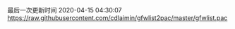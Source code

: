 最后一次更新时间 2020-04-15 04:30:07
https://raw.githubusercontent.com/cdlaimin/gfwlist2pac/master/gfwlist.pac

